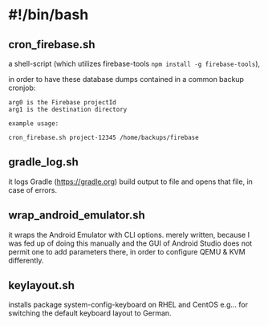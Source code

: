 # #!/bin/bash

## cron_firebase.sh
a shell-script (which utilizes firebase-tools `npm install -g firebase-tools`),

in order to have these database dumps contained in a common backup cronjob:

    arg0 is the Firebase projectId
    arg1 is the destination directory
    
    example usage:
    
    cron_firebase.sh project-12345 /home/backups/firebase

## gradle_log.sh
it logs Gradle (https://gradle.org) build output to file and opens that file, in case of errors.

## wrap_android_emulator.sh
it wraps the Android Emulator with CLI options.
merely written, because I was fed up of doing this manually and
the GUI of Android Studio does not permit one to add parameters
there, in order to configure QEMU & KVM differently.

## keylayout.sh
installs package system-config-keyboard on RHEL and CentOS
e.g... for switching the default keyboard layout to German.
